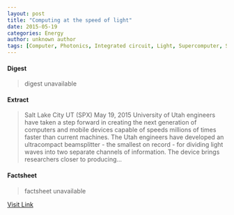 ```yaml
---
layout: post
title: "Computing at the speed of light"
date: 2015-05-19
categories: Energy
author: unknown author
tags: [Computer, Photonics, Integrated circuit, Light, Supercomputer, Silicon photonics, Computer network, Central processing unit, Artificial objects, Computers, Computer engineering, Electronics, Digital technology, Technology, Computing]
---
```



#### Digest
>digest unavailable

#### Extract
>Salt Lake City UT (SPX) May 19, 2015 University of Utah engineers have taken a step forward in creating the next generation of computers and mobile devices capable of speeds millions of times faster than current machines. The Utah engineers have developed an ultracompact beamsplitter - the smallest on record - for dividing light waves into two separate channels of information. The device brings researchers closer to producing...

#### Factsheet
>factsheet unavailable

[Visit Link](http://www.spacedaily.com/reports/Computing_at_the_speed_of_light_999.html)


